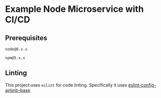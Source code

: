 # Example Node Microservice with CI/CD

## Prerequisites

`node@8.x.x`

`npm@5.x.x`

## Linting
This project uses `eslint` for code linting. Specifically it uses [eslint-config-airbnb-base](https://www.npmjs.com/package/eslint-config-airbnb-base).